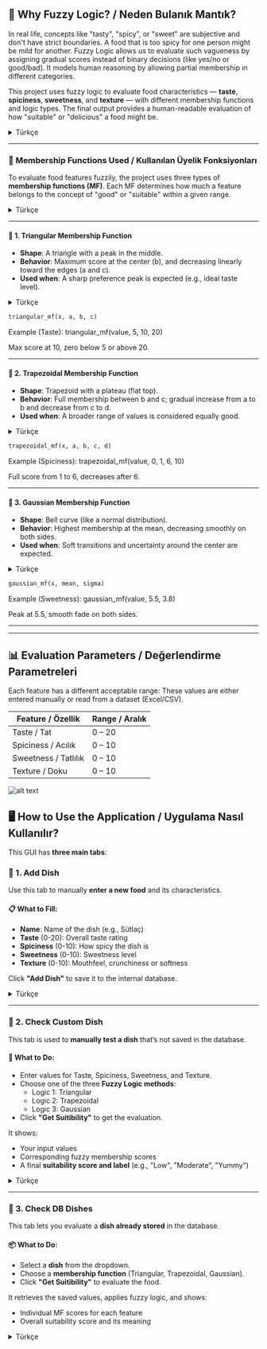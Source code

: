 ## 🧠 Why Fuzzy Logic? / Neden Bulanık Mantık?

In real life, concepts like "tasty", "spicy", or "sweet" are subjective and don't have strict boundaries. A food that is too spicy for one person might be mild for another. Fuzzy Logic allows us to evaluate such vagueness by assigning gradual scores instead of binary decisions (like yes/no or good/bad). It models human reasoning by allowing partial membership in different categories.

This project uses fuzzy logic to evaluate food characteristics — **taste**, **spiciness**, **sweetness**, and **texture** — with different membership functions and logic types. The final output provides a human-readable evaluation of how "suitable" or "delicious" a food might be.

<details>
<summary>Türkçe</summary>
Gerçek hayatta "lezzetli", "acı", "tatlı" gibi kavramlar kişiden kişiye değişen, kesin sınırları olmayan ifadelerdir. Bir kişi için fazla acı olan bir yemek, başka biri için normal olabilir. Bulanık mantık (Fuzzy Logic), bu tür belirsizlikleri değerlendirmek için doğrusal olmayan ama dereceli bir yaklaşım sunar. Evet/Hayır gibi ikili kararlardan ziyade, değerleri bir aralıkta derecelendirerek insan mantığını taklit eder.

Bu proje, **tat**, **acılık**, **tatlılık** ve **doku** gibi yemek özelliklerini farklı üyelik fonksiyonları ve mantık türleriyle değerlendirerek, yiyeceklerin ne kadar "uygun" veya "lezzetli" olduğuna dair yorum yapar.

</details>

---

### 🧪 Membership Functions Used / Kullanılan Üyelik Fonksiyonları

To evaluate food features fuzzily, the project uses three types of **membership functions (MF)**. Each MF determines how much a feature belongs to the concept of "good" or "suitable" within a given range.

<details>
<summary>Türkçe</summary>
Bu projede yiyeceklerin derecelendirilmesi için 3 tür üyelik fonksiyonu (Membership Function) kullanılır. Her biri, verilen bir değerin "iyi" ya da "uygun" kavramına ne ölçüde ait olduğunu belirler.
</details>

---

#### 🔺 1. Triangular Membership Function

- **Shape**: A triangle with a peak in the middle.
- **Behavior**: Maximum score at the center (b), and decreasing linearly toward the edges (a and c).
- **Used when**: A sharp preference peak is expected (e.g., ideal taste level).
<details>
<summary>Türkçe</summary>
🔺 1. Üçgensel Üyelik Fonksiyonu

- **Şekil**: Ortası en yüksek olan üçgen.
- **Davranış**: En yüksek puan merkezde (b), kenarlara doğru düşer (a ve c).
- **Kullanım**: Keskin bir tercih varsa (örneğin ideal tat seviyesi).

**Örnek (Tat)**: triangular_mf(value, 5, 10, 20)

10 noktasında maksimum, 5’in altında ve 20’nin üstünde sıfır puan.

</details>

```python
triangular_mf(x, a, b, c)
```

Example (Taste): triangular_mf(value, 5, 10, 20)

Max score at 10, zero below 5 or above 20.

---

#### 🔷 2. Trapezoidal Membership Function

- **Shape**: Trapezoid with a plateau (flat top).
- **Behavior**: Full membership between b and c; gradual increase from a to b and decrease from c to d.
- **Used when**: A broader range of values is considered equally good.

<details>
<summary>Türkçe</summary>
🔷  2. Yamuksal Üyelik Fonksiyonu

- **Şekil**: Üstü düz olan bir yamuk.
- **Davranış**: b ile c arası tam üyelik; a-b ve c-d arasında kademeli artış/azalış.
- **Kullanım**: Geniş bir aralık "iyi" kabul ediliyorsa uygundur.

**Örnek (Acılık)**: trapezoidal_mf(value, 0, 1, 6, 10)

1 ile 6 arası tam puan, 6'dan sonra düşer.

</details>

```python
trapezoidal_mf(x, a, b, c, d)
```

Example (Spiciness): trapezoidal_mf(value, 0, 1, 6, 10)

Full score from 1 to 6, decreases after 6.

---

#### 🔵 3. Gaussian Membership Function

- **Shape**: Bell curve (like a normal distribution).
- **Behavior**: Highest membership at the mean, decreasing smoothly on both sides.
- **Used when**: Soft transitions and uncertainty around the center are expected.

<details>
<summary>Türkçe</summary>
🔵 3. Gauss Üyelik Fonksiyonu

- **Şekil**: Normal dağılım eğrisi (çan eğrisi).
- **Davranış**: Ortalamada en yüksek üyelik, her iki yana doğru yumuşak azalış.
- **Kullanım**: Merkez etrafında belirsizlik varsa uygundur.

**Örnek (Acılık)**: gaussian_mf(value, 5.5, 3.8)

5.5'te maksimum, iki tarafta yumuşakça düşer.

</details>

```python
gaussian_mf(x, mean, sigma)
```

Example (Sweetness): gaussian_mf(value, 5.5, 3.8)

Peak at 5.5, smooth fade on both sides.

---

---

## 📊 Evaluation Parameters / Değerlendirme Parametreleri

Each feature has a different acceptable range:
These values are either entered manually or read from a dataset (Excel/CSV).

| Feature / Özellik    | Range / Aralık |
| -------------------- | -------------- |
| Taste / Tat          | 0 – 20         |
| Spiciness / Acılık   | 0 – 10         |
| Sweetness / Tatlılık | 0 – 10         |
| Texture / Doku       | 0 – 10         |

![alt text](image.png)

## 🖥️ How to Use the Application / Uygulama Nasıl Kullanılır?

This GUI has **three main tabs**:

### 🔹 1. Add Dish

Use this tab to manually **enter a new food** and its characteristics.

#### 📋 What to Fill:

- **Name**: Name of the dish (e.g., Sütlaç)
- **Taste** (0-20): Overall taste rating
- **Spiciness** (0-10): How spicy the dish is
- **Sweetness** (0-10): Sweetness level
- **Texture** (0-10): Mouthfeel, crunchiness or softness

Click **"Add Dish"** to save it to the internal database.

<details>
<summary>Türkçe</summary>

### 🔹 1. Yemek Ekle

Bu sekmede yeni bir yemek ve özelliklerini **manuel olarak girebilirsiniz.**

#### 📋 Doldurulacak Alanlar:

- **İsim**: Yemeğin adı (örneğin Sütlaç)
- **Tat (0-20)**: Genel lezzet puanı
- **Acılık (0-10)**: Yemeğin ne kadar acı olduğu
- **Tatlılık (0-10)**: Tatlılık düzeyi
- **Doku (0-10)**: Ağızda bıraktığı his, yumuşaklık/sertlik

**"Add Dish"** butonuna basarak yemeği veritabanına eklersiniz.

</details>

---

### 🔹 2. Check Custom Dish

This tab is used to **manually test a dish** that’s not saved in the database.

#### 🧪 What to Do:

- Enter values for Taste, Spiciness, Sweetness, and Texture.
- Choose one of the three **Fuzzy Logic methods**:
  - Logic 1: Triangular
  - Logic 2: Trapezoidal
  - Logic 3: Gaussian
- Click **"Get Suitibility"** to get the evaluation.

It shows:

- Your input values
- Corresponding fuzzy membership scores
- A final **suitability score and label** (e.g., "Low", "Moderate", "Yummy")

<details>
<summary>Türkçe</summary>

### 🔹 2. Özel Yemek Değerlendir

Bu sekmede **veritabanında olmayan bir yemeği manuel olarak test edebilirsiniz.**

#### 🧪 Yapılacaklar:

- Tat, Acılık, Tatlılık ve Doku değerlerini girin.
- Üç bulanık mantık yönteminden birini seçin:
  - Logic 1: Üçgensel
  - Logic 2: Yamuksal
  - Logic 3: Gauss
- **"Get Suitibility"** butonuna tıklayarak değerlendirme alın.

Size şunları gösterir:

- Girdiğiniz değerler
- Karşılık gelen üyelik (MF) skorları
- Sonuç olarak **uygunluk puanı ve etiketi** ("Low", "Moderate", "Yummy" gibi)

</details>

---

### 🔹 3. Check DB Dishes

This tab lets you evaluate a **dish already stored** in the database.

#### 📦 What to Do:

- Select a **dish** from the dropdown.
- Choose a **membership function** (Triangular, Trapezoidal, Gaussian).
- Click **"Get Suitibility"** to evaluate the food.

It retrieves the saved values, applies fuzzy logic, and shows:

- Individual MF scores for each feature
- Overall suitability score and its meaning

<details>
<summary>Türkçe</summary>

### 🔹 3. Kayıtlı Yemekleri Değerlendir

Bu sekmede **veritabanında daha önce kaydedilmiş** bir yemeği değerlendirebilirsiniz.

#### 📦 Yapılacaklar:

- Açılır menüden bir **yemek seçin.**
- Bir **üyelik fonksiyonu** seçin (Üçgensel, Yamuksal, Gauss).
- **"Get Suitibility"** butonuna tıklayın.

Sistem:

- Kayıtlı değerleri alır
- Seçilen bulanık mantık yöntemiyle değerlendirir
- Özelliklere ait üyelik skorlarını ve genel uygunluk sonucunu gösterir

</details>
